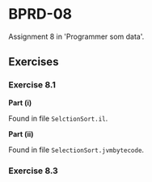 # BPRD-08

Assignment 8 in 'Programmer som data'.

## Exercises

### Exercise 8.1

**Part (i)**

Found in file `SelctionSort.il`.

**Part (ii)**

Found in file `SelectionSort.jvmbytecode`.

### Exercise 8.3
